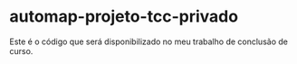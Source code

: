 # automap-projeto-tcc-privado
Este é o código que será disponibilizado no meu trabalho de conclusão de curso.
